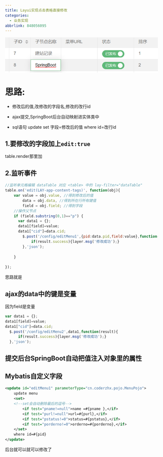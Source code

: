 ```yaml
---
title: Layui实现点击表格直接修改
categories:
  - 业务实现
abbrlink: 848056095
---
```




![1565670966626](Layui实现点击表格直接修改/1565670966626.png)

# 思路:

- 修改后的值,改修改的字段名,修改的改行id

- ajax提交,SpringBoot后台自动映射进实体类中

- sql语句 update set 字段=修改后的值 where id=改行id

  

<!--more-->
## 1.要修改的字段加上```edit:true```

table.render那里加



## 2.监听事件

```js
//监听单元格编辑 dataTable 对应 <table> 中的 lay-filter="dataTable"
table.on('edit(LAY-app-content-tags)', function(obj){
    var value = obj.value, //得到修改后的值
        data = obj.data, //得到所在行所有键值
        field = obj.field; //得到字段
    //操作父节点
    if (field.substring(0,1)=="p") {
      var data1 = {};
      data1[field]=value;
      data1["cid"]=data.cid;
        $.post('/config/editMenu1',{pid:data.pid,field:value},function(result){
            if(result.success){layer.msg('修改成功');}
        },'json');
 
    }

});
```

思路就是

## ajax的data中的键是变量

因为field是变量

```js
var data1 = {};
data1[field]=value;
data1["cid"]=data.cid;
  $.post('/config/editMenu2',data1,function(result){
      if(result.success){layer.msg('修改成功');}
  },'json');
```

## 提交后台SpringBoot自动把值注入对象里的属性

## Mybatis自定义字段

```xml
<update id="editMenu1" parameterType="cn.coderzhx.pojo.MenuPojo">
    update menu
    <set>
    <!--set会自动删除最后的逗号-->
        <if test="pname!=null">name =#{pname },</if>
        <if test="purl!=null">url=#{purl},</if>
        <if test="pstatus!=0">status=#{pstatus},</if>
        <if test="porderno!=0">orderno=#{porderno},</if>
    </set>
    where id=#{pid}
</update>
```



后台就可以就可以修改了